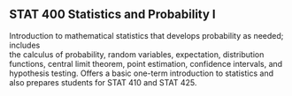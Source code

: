## STAT 400 Statistics and Probability I

Introduction to mathematical statistics that develops probability as needed; includes  
the calculus of probability, random variables, expectation, distribution functions, central 
limit theorem, point estimation, confidence intervals, and hypothesis testing. Offers a basic 
one-term introduction to statistics and also prepares students for STAT 410 and STAT 425.
